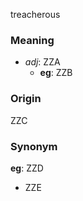 treacherous
### Meaning
+ _adj_: ZZA
    + __eg__: ZZB

### Origin

ZZC

### Synonym

__eg__: ZZD

+ ZZE


